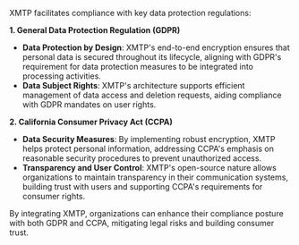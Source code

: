 XMTP facilitates compliance with key data protection regulations:

**1. General Data Protection Regulation (GDPR)**

- **Data Protection by Design**: XMTP's end-to-end encryption ensures that personal data is secured throughout its lifecycle, aligning with GDPR's requirement for data protection measures to be integrated into processing activities.
- **Data Subject Rights**: XMTP's architecture supports efficient management of data access and deletion requests, aiding compliance with GDPR mandates on user rights.

**2. California Consumer Privacy Act (CCPA)**

- **Data Security Measures**: By implementing robust encryption, XMTP helps protect personal information, addressing CCPA's emphasis on reasonable security procedures to prevent unauthorized access.
- **Transparency and User Control**: XMTP's open-source nature allows organizations to maintain transparency in their communication systems, building trust with users and supporting CCPA's requirements for consumer rights.

By integrating XMTP, organizations can enhance their compliance posture with both GDPR and CCPA, mitigating legal risks and building consumer trust.
